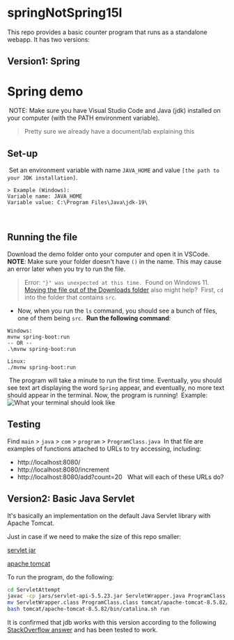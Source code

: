 # springNotSpring15l

This repo provides a basic counter program that runs as a standalone webapp. It has two versions:

## Version1: Spring

# Spring demo
​
NOTE: Make sure you have Visual Studio Code and Java (jdk) installed on your computer (with the PATH environment variable). 
> Pretty sure we already have a document/lab explaining this
​
## Set-up
​
Set an environment variable with name `JAVA_HOME` and value `[the path to your JDK installation]`.
​
```
> Example (Windows):
Variable name: JAVA_HOME
Variable value: C:\Program Files\Java\jdk-19\
```
​
## Running the file
Download the demo folder onto your computer and open it in VSCode.
​
**NOTE**: Make sure your folder doesn't have `()` in the name. This may cause an error later when you try to run the file.
> Error: `"}" was unexpected at this time.`
​
> Found on Windows 11. [Moving the file out of the Downloads folder](https://stackoverflow.com/questions/62028432/mvnw-cmd-for-demo-spring-boot-project-not-working-in-windows) also might help? 
​
First, `cd` into the folder that contains `src`.
- Now, when you run the `ls` command, you should see a bunch of files, one of them being `src`.
​
**Run the following command**:
```
Windows:
mvnw spring-boot:run
-- OR --
.\mvnw spring-boot:run
​
Linux:
./mvnw spring-boot:run
```
​
The program will take a minute to run the first time. Eventually, you should see text art displaying the word `Spring` appear, and eventually, no more text should appear in the terminal. Now, the program is running!
​
Example:
​
![What your terminal should look like](https://i.imgur.com/RtW1wW5.png)
​
## Testing
Find `main` > `java` > `com` > `program` > `ProgramClass.java`
​
In that file are examples of functions attached to URLs to try accessing, including:
- http://localhost:8080/
- http://localhost:8080/increment
- http://localhost:8080/add?count=20
​
​
What will each of these URLs do?

## Version2: Basic Java Servlet

It's basically an implementation on the default Java Servlet library with Apache Tomcat.

Just in case if we need to make the size of this repo smaller:

[servlet jar](https://mavenlibs.com/jar/file/tomcat/servlet-api)

[apache tomcat](https://tomcat.apache.org/download-80.cgi)

To run the program, do the following:

```bash
cd ServletAttempt
javac -cp jars/servlet-api-5.5.23.jar ServletWrapper.java ProgramClass.java
mv ServletWrapper.class ProgramClass.class tomcat/apache-tomcat-8.5.82/webapps/ROOT/WEB-INF/classes/
bash tomcat/apache-tomcat-8.5.82/bin/catalina.sh run
```

It is confirmed that jdb works with this version according to the following [StackOverflow answer](https://stackoverflow.com/a/68929474/15466075) and has been tested to work.
